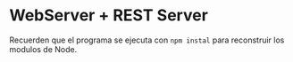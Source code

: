 # WebServer + REST Server

Recuerden que el programa se ejecuta con ```npm instal``` para reconstruir los modulos de Node.